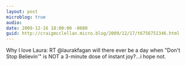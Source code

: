 ```yaml
---
layout: post
microblog: true
audio: 
date: 2009-12-16 18:00:00 -0600
guid: http://craigmcclellan.micro.blog/2009/12/17/t6756751346.html
---
```

Why I love Laura: RT @laurakfagan will there ever be a day when "Don't Stop Believin'" is NOT a 3-minute dose of instant joy?...i hope not.
